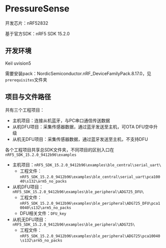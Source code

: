# PressureSense

开发芯片：nRF52832

基于官方SDK：nRF5 SDK 15.2.0



## 开发环境

Keil uvision5

需要安装pack：NordicSemiconductor.nRF_DeviceFamilyPack.8.17.0，见`prerequisites`文件夹



## 项目与文件路径

共有三个工程项目：

- 主机项目：连接从机蓝牙，与PC串口通信传送数据
- 从机DFU项目：采集传感器数据，通过蓝牙发送至主机，可OTA DFU空中升级
- 从机无DFU项目：采集传感器数据，通过蓝牙发送至主机，不支持DFU



各个工程项目共享总SDK文件夹，不同项目的区别入口在`nRF5_SDK_15.2.0_9412b96\examples`

- 主机项目：`nRF5_SDK_15.2.0_9412b96\examples\ble_central\serial_uart\`
  - 工程文件：`nRF5_SDK_15.2.0_9412b96\examples\ble_central\serial_uart\pca10040\s132\arm5_no_packs`
- 从机DFU项目：`nRF5_SDK_15.2.0_9412b96\examples\ble_peripheral\ADG725_DFU\`
  - 工程文件：`nRF5_SDK_15.2.0_9412b96\examples\ble_peripheral\ADG725_DFU\pca10040\s132\arm5_no_packs`
  - DFU相关文件：`DFU_key`
- 从机无DFU项目：`nRF5_SDK_15.2.0_9412b96\examples\ble_peripheral\ADG725\`
  - 工程文件：`nRF5_SDK_15.2.0_9412b96\examples\ble_peripheral\ADG725\pca10040\s132\arm5_no_packs`

